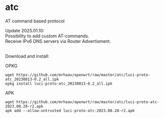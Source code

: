 # atc

AT command based protocol

Update 2025.01.10:\
Possibility to add custom AT-commands.\
Receive IPv6 DNS servers via Router Advertisment.


\
Download and install:


OPKG
```
wget https://github.com/mrhaav/openwrt/raw/master/atc/luci-proto-atc_20230813-0.2_all.ipk
opkg install luci-proto-atc_20230813-0.2_all.ipk
```

APK
```
wget https://github.com/mrhaav/openwrt/raw/master/atc/luci-proto-atc-2023.08.28-r2.apk
apk add --allow-untrusted luci-proto-atc-2023.08.28-r2.apk
```
